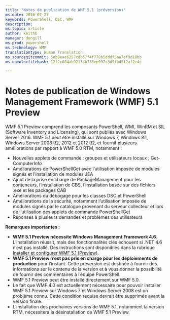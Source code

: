 ```yaml
---
title: "Notes de publication de WMF 5.1 (préversion)"
ms.date: 2016-07-27
keywords: PowerShell, DSC, WMF
description: 
ms.topic: article
author: keithb
manager: dongill
ms.prod: powershell
ms.technology: WMF
translationtype: Human Translation
ms.sourcegitcommit: 5eb9eae6257cdb57f4f778b5dddf5aa7ef9d10bb
ms.openlocfilehash: 12f2c084ab92134b733ee037c3d9fbd512af2e4c

---
```


# Notes de publication de Windows Management Framework (WMF) 5.1 Preview #

WMF 5.1 Preview comprend les composants PowerShell, WMI, WinRM et SIL (Software Inventory and Licensing), qui sont publiés avec Windows Server 2016. WMF 5.1 peut être installé sur Windows 7, Windows 8.1, Windows Server 2008 R2, 2012 et 2012 R2, et fournit plusieurs améliorations par rapport à WMF 5.0 RTM, notamment :

- Nouvelles applets de commande : groupes et utilisateurs locaux ; Get-ComputerInfo
- Améliorations de PowerShellGet avec l’utilisation imposée de modules signés et l’installation de modules JEA
- Ajout de la prise en charge de PackageManagement pour les conteneurs, l’installation de CBS, l’installation basée sur des fichiers .exe et les packages CAB
- Améliorations du débogage pour les classes DSC et PowerShell
- Améliorations de la sécurité, notamment l’utilisation imposée de modules signés par le catalogue provenant du serveur collecteur et lors de l’utilisation des applets de commande PowerShellGet
- Réponses à plusieurs demandes et problèmes des utilisateurs

**Remarques importantes :**

- **WMF 5.1 Preview nécessite Windows Management Framework 4.6**. L’installation réussit, mais des fonctionnalités clés échouent si .NET 4.6 n’est pas installé. Des instructions sont disponibles dans la rubrique [Installer et configurer WMF 5.1 (Preview)](https://msdn.microsoft.com/en-us/powershell/wmf/5.1/install-configure). 
- **WMF 5.1 Preview n’est pas pris en charge pour les déploiements de production** pour l’instant. Cette préversion est destinée à fournir des informations sur le contenu de la version et à vous donner la possibilité de fournir des commentaires à l’équipe PowerShell.
- WMF 5.1 Preview peut être installé directement sur WMF 5.0.
- Le fait que WMF 4.0 est actuellement nécessaire pour pouvoir installer WMF 5.1 Preview sur Windows 7 et Windows Server 2008 est un problème connu. Cette condition requise devrait être supprimée avant la version finale.
- L’installation des prochaines versions de WMF 5.1, notamment la version RTM, nécessitera la désinstallation de WMF 5.1 Preview.



<!--HONumber=Jul16_HO5-->


